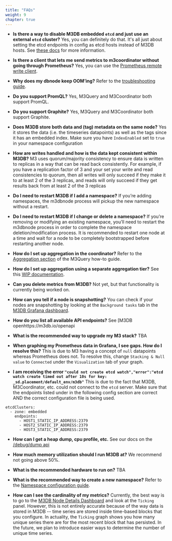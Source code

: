 ```yaml
---
title: "FAQs"
weight: 9
chapter: true
---
```


- **Is there a way to disable M3DB embedded `etcd` and just use an external `etcd` cluster?**
Yes, you can definitely do that. It's all just about setting the etcd endpoints in config as etcd hosts instead of M3DB hosts. See [these docs](https://m3db.github.io/m3/operational_guide/etcd/#configuring-an-external-etcd-cluster) for more information.

- **Is there a client that lets me send metrics to m3coordinator without going through Prometheus?**
Yes, you can use the [Prometheus remote write client](https://github.com/m3db/prometheus_remote_client_golang/).

- **Why does my dbnode keep OOM’ing?**
Refer to the [troubleshooting guide](../troubleshooting/index.md).

- **Do you support PromQL?**
Yes, M3Query and M3Coordinator both support PromQL.

- **Do you support Graphite?**
Yes, M3Query and M3Coordinator both support Graphite.

- **Does M3DB store both data and (tag) metadata on the same node?**
Yes it stores the data (i.e. the timeseries datapoints) as well as the tags since it has an embedded index. Make sure you have `IndexEnabled` set to `true` in your namespace configuration

- **How are writes handled and how is the data kept consistent within M3DB?**
M3 uses quorum/majority consistency to ensure data is written to replicas in a way that can be read back consistently. 
For example, if you have a replication factor of 3 and your set your write and read consistencies to quorum, then all writes will only succeed if they make it to at least 2 of the 3 replicas, and reads will only succeed if they get results back from at least 2 of the 3 replicas

- **Do I need to restart M3DB if I add a namespace?**
If you’re adding namespaces, the m3dbnode process will pickup the new namespace without a restart.

- **Do I need to restart M3DB if I change or delete a namespace?**
If you’re removing or modifying an existing namespace, you’ll need to restart the m3dbnode process in order to complete the namespace deletion/modification process. It is recommended to restart one node at a time and wait for a node to be completely bootstrapped before restarting another node.

- **How do I set up aggregation in the coordinator?**
Refer to the [Aggregation section](../how_to/query.md) of the M3Query how-to guide.

- **How do I set up aggregation using a separate aggregation tier?**
See this [WIP documentation](https://github.com/m3db/m3/pull/1741/files#diff-0a1009f86783ca8fd4499418e556c6f5).

- **Can you delete metrics from M3DB?**
Not yet, but that functionality is currently being worked on.

- **How can you tell if a node is snapshotting?**
You can check if your nodes are snapshotting by looking at the `Background tasks` tab in the [M3DB Grafana dashboard](https://grafana.com/dashboards/8126).

- **How do you list all available API endpoints?**
See [M3DB openhttps://m3db.io/openapi

- **What is the recommended way to upgrade my M3 stack?**
TBA

- **When graphing my Prometheus data in Grafana, I see gaps. How do I resolve this?**
This is due to M3 having a concept of `null` datapoints whereas Prometheus does not. To resolve this, change `Stacking & Null value` to `Connected` under the `Visualization` tab of your graph.

- **I am receiving the error `"could not create etcd watch","error":"etcd watch create timed out after 10s for key: _sd.placement/default_env/m3db"`**
This is due to the fact that M3DB, M3Coordinator, etc. could not connect to the `etcd` server. Make sure that the endpoints listed under in the following config section are correct AND the correct configuration file is being used.
```
etcdClusters:
  - zone: embedded
    endpoints:
      - HOST1_STATIC_IP_ADDRESS:2379
      - HOST2_STATIC_IP_ADDRESS:2379
      - HOST3_STATIC_IP_ADDRESS:2379
``` 

- **How can I get a heap dump, cpu profile, etc.**
See our docs on the [/debug/dump api](../troubleshooting/index.md)

- **How much memory utilization should I run M3DB at?**
We recommend not going above 50%.

- **What is the recommended hardware to run on?**
TBA

- **What is the recommended way to create a new namespace?**
Refer to the [Namespace configuration guide](../operational_guide/namespace_configuration.md).

- **How can I see the cardinality of my metrics?**
Currently, the best way is to go to the [M3DB Node Details Dashboard](https://grafana.com/grafana/dashboards/8126) and look at the `Ticking` panel. However, this is not entirely accurate because of the way data is stored in M3DB -- time series are stored inside time-based blocks that you configure. In actuality, the `Ticking` graph shows you how many unique series there are for the most recent block that has persisted. In the future, we plan to introduce easier ways to determine the number of unique time series. 